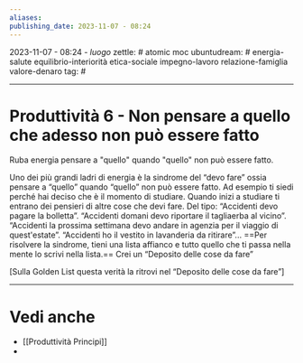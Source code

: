 ```yaml
---
aliases: 
publishing_date: 2023-11-07 - 08:24
---
```

2023-11-07 - 08:24 - *luogo*
zettle: # atomic moc
ubuntudream: # energia-salute equilibrio-interiorità etica-sociale impegno-lavoro relazione-famiglia valore-denaro 
tag: #

---
# Produttività 6 - Non pensare a quello che adesso non può essere fatto

Ruba energia pensare a "quello" quando "quello" non può essere fatto.

Uno dei più grandi ladri di energia è la sindrome del “devo fare” ossia pensare a “quello” quando “quello” non può essere fatto.
Ad esempio ti siedi perché hai deciso che è il momento di studiare. Quando inizi a studiare ti entrano dei pensieri di altre cose che devi fare. Del tipo: “Accidenti devo pagare la bolletta”. “Accidenti domani devo riportare il tagliaerba al vicino”. “Accidenti la prossima settimana devo andare in agenzia per il viaggio di quest'estate”. “Accidenti ho il vestito in lavanderia da ritirare”... 
==Per risolvere la sindrome, tieni una lista affianco e tutto quello che ti passa nella mente lo scrivi nella lista.== Crei un “Deposito delle cose da fare”

[Sulla Golden List questa verità la ritrovi nel “Deposito delle cose da fare”]



---
# Vedi anche
- [[Produttività Principi]]
- 